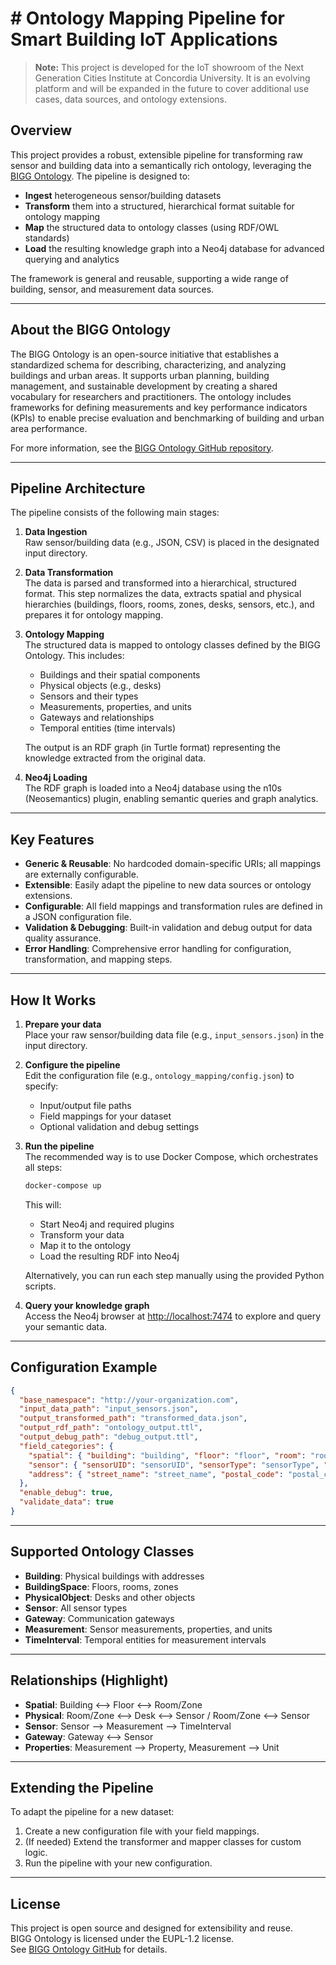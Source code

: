 # # Ontology Mapping Pipeline for Smart Building IoT Applications

> **Note:** This project is developed for the IoT showroom of the Next Generation Cities Institute at Concordia University. It is an evolving platform and will be expanded in the future to cover additional use cases, data sources, and ontology extensions.

## Overview

This project provides a robust, extensible pipeline for transforming raw sensor and building data into a semantically rich ontology, leveraging the [BIGG Ontology](https://github.com/BeeGroup-cimne/biggontology). The pipeline is designed to:
- **Ingest** heterogeneous sensor/building datasets
- **Transform** them into a structured, hierarchical format suitable for ontology mapping
- **Map** the structured data to ontology classes (using RDF/OWL standards)
- **Load** the resulting knowledge graph into a Neo4j database for advanced querying and analytics

The framework is general and reusable, supporting a wide range of building, sensor, and measurement data sources.

---

## About the BIGG Ontology

The BIGG Ontology is an open-source initiative that establishes a standardized schema for describing, characterizing, and analyzing buildings and urban areas. It supports urban planning, building management, and sustainable development by creating a shared vocabulary for researchers and practitioners. The ontology includes frameworks for defining measurements and key performance indicators (KPIs) to enable precise evaluation and benchmarking of building and urban area performance.

For more information, see the [BIGG Ontology GitHub repository](https://github.com/BeeGroup-cimne/biggontology).

---

## Pipeline Architecture

The pipeline consists of the following main stages:

1. **Data Ingestion**  
   Raw sensor/building data (e.g., JSON, CSV) is placed in the designated input directory.

2. **Data Transformation**  
   The data is parsed and transformed into a hierarchical, structured format. This step normalizes the data, extracts spatial and physical hierarchies (buildings, floors, rooms, zones, desks, sensors, etc.), and prepares it for ontology mapping.

3. **Ontology Mapping**  
   The structured data is mapped to ontology classes defined by the BIGG Ontology. This includes:
   - Buildings and their spatial components
   - Physical objects (e.g., desks)
   - Sensors and their types
   - Measurements, properties, and units
   - Gateways and relationships
   - Temporal entities (time intervals)

   The output is an RDF graph (in Turtle format) representing the knowledge extracted from the original data.

4. **Neo4j Loading**  
   The RDF graph is loaded into a Neo4j database using the n10s (Neosemantics) plugin, enabling semantic queries and graph analytics.

---

## Key Features

- **Generic & Reusable**: No hardcoded domain-specific URIs; all mappings are externally configurable.
- **Extensible**: Easily adapt the pipeline to new data sources or ontology extensions.
- **Configurable**: All field mappings and transformation rules are defined in a JSON configuration file.
- **Validation & Debugging**: Built-in validation and debug output for data quality assurance.
- **Error Handling**: Comprehensive error handling for configuration, transformation, and mapping steps.

---

## How It Works

1. **Prepare your data**  
   Place your raw sensor/building data file (e.g., `input_sensors.json`) in the input directory.

2. **Configure the pipeline**  
   Edit the configuration file (e.g., `ontology_mapping/config.json`) to specify:
   - Input/output file paths
   - Field mappings for your dataset
   - Optional validation and debug settings

3. **Run the pipeline**  
   The recommended way is to use Docker Compose, which orchestrates all steps:

   ```bash
   docker-compose up
   ```

   This will:
   - Start Neo4j and required plugins
   - Transform your data
   - Map it to the ontology
   - Load the resulting RDF into Neo4j

   Alternatively, you can run each step manually using the provided Python scripts.

4. **Query your knowledge graph**  
   Access the Neo4j browser at [http://localhost:7474](http://localhost:7474) to explore and query your semantic data.

---

## Configuration Example

```json
{
  "base_namespace": "http://your-organization.com",
  "input_data_path": "input_sensors.json",
  "output_transformed_path": "transformed_data.json",
  "output_rdf_path": "ontology_output.ttl",
  "output_debug_path": "debug_output.ttl",
  "field_categories": {
    "spatial": { "building": "building", "floor": "floor", "room": "room", "zone": "zone" },
    "sensor": { "sensorUID": "sensorUID", "sensorType": "sensorType", "unit": "unit" },
    "address": { "street_name": "street_name", "postal_code": "postal_code" }
  },
  "enable_debug": true,
  "validate_data": true
}
```

---

## Supported Ontology Classes

- **Building**: Physical buildings with addresses
- **BuildingSpace**: Floors, rooms, zones
- **PhysicalObject**: Desks and other objects
- **Sensor**: All sensor types
- **Gateway**: Communication gateways
- **Measurement**: Sensor measurements, properties, and units
- **TimeInterval**: Temporal entities for measurement intervals

---

## Relationships (Highlight)

- **Spatial**: Building <--> Floor <--> Room/Zone
- **Physical**: Room/Zone <--> Desk <--> Sensor / Room/Zone <--> Sensor
- **Sensor**: Sensor --> Measurement --> TimeInterval
- **Gateway**: Gateway <--> Sensor
- **Properties**: Measurement --> Property, Measurement --> Unit

---

## Extending the Pipeline

To adapt the pipeline for a new dataset:
1. Create a new configuration file with your field mappings.
2. (If needed) Extend the transformer and mapper classes for custom logic.
3. Run the pipeline with your new configuration.

---

## License

This project is open source and designed for extensibility and reuse.  
BIGG Ontology is licensed under the EUPL-1.2 license.  
See [BIGG Ontology GitHub](https://github.com/BeeGroup-cimne/biggontology) for details.
